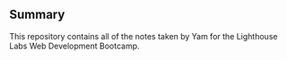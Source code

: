 ## Summary
This repository contains all of the notes taken by Yam for the Lighthouse Labs Web Development Bootcamp.
